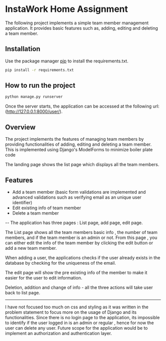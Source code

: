 # InstaWork Home Assignment

The following project implements a simple team member management application. It provides basic features such as, adding, editing and deleting a team member.

## Installation

Use the package manager [pip](https://pip.pypa.io/en/stable/) to install the requirements.txt.

```bash
pip install -r requirements.txt
```

## How to run the project

```bash
python manage.py runserver
```
Once the server starts, the application can be accessed at the following url: (http://127.0.0.1:8000/user/).

## Overview

The project implements the features of managing team members by providing functionalities of adding, editing and deleting a team member. This is implemented using Django's ModelForms to minimize boiler plate code

The landing page shows the list page which displays all the team members.

## Features
- Add a team member (basic form validations are implemented and advanced validations such as verifying email as an unique user identifier)
- Edit existing info of team member
- Delete a team member

-- The application has three pages : List page, add page, edit page.

The List page shows all the team members basic info , the number of team members, and if the team member is an admin or not. From this page , you can either edit the info of the team member by clicking the edit button or add a new team member.

When adding a user, the applications checks if the user already exists in the database by checking for the uniqueness of the email. 

The edit page will show the pre existing info of the member to make it easier for the user to edit information.

Deletion, addition and change of info -  all the three actions will take user back to list page.


------------
I have not focused too much on css and styling as it was written in the problem statement to focus more on the usage of Django and its functionalities. 
Since there is no login page to the application, its impossible to identify if the user logged in is an admin or regular , hence for now the user can delete any user. Future scope for the application would be to implement an authorization and authentication layer.
